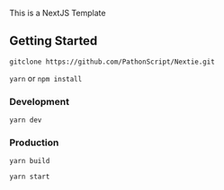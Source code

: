 This is a NextJS Template

## Getting Started

`gitclone https://github.com/PathonScript/Nextie.git`

`yarn` or `npm install`

### Development

```
yarn dev
```

### Production

`yarn build`

`yarn start`
